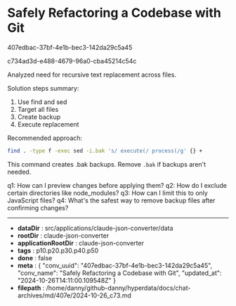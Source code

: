 # Safely Refactoring a Codebase with Git

407edbac-37bf-4e1b-bec3-142da29c5a45

c734ad3d-e488-4679-96a0-cba45214c54c

 Analyzed need for recursive text replacement across files.

Solution steps summary:
1. Use find and sed
2. Target all files
3. Create backup
4. Execute replacement

Recommended approach:
```bash
find . -type f -exec sed -i.bak 's/ execute(/ process(/g' {} +
```
This command creates .bak backups. Remove `.bak` if backups aren't needed.

q1: How can I preview changes before applying them?
q2: How do I exclude certain directories like node_modules?
q3: How can I limit this to only JavaScript files?
q4: What's the safest way to remove backup files after confirming changes?

---

* **dataDir** : src/applications/claude-json-converter/data
* **rootDir** : claude-json-converter
* **applicationRootDir** : claude-json-converter
* **tags** : p10.p20.p30.p40.p50
* **done** : false
* **meta** : {
  "conv_uuid": "407edbac-37bf-4e1b-bec3-142da29c5a45",
  "conv_name": "Safely Refactoring a Codebase with Git",
  "updated_at": "2024-10-26T14:11:00.109548Z"
}
* **filepath** : /home/danny/github-danny/hyperdata/docs/chat-archives/md/407e/2024-10-26_c73.md